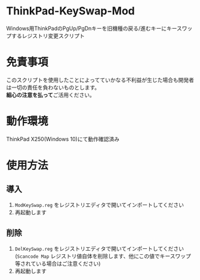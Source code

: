 # ThinkPad-KeySwap-Mod
Windows用ThinkPadのPgUp/PgDnキーを旧機種の戻る/進むキーにキースワップするレジストリ変更スクリプト<br>

# 免責事項
このスクリプトを使用したことによってていかなる不利益が生じた場合も開発者は一切の責任を負わないものとします。<br>
**細心の注意を払って**ご活用ください。<br>

# 動作環境
ThinkPad X250(Windows 10)にて動作確認済み<br>

# 使用方法
## 導入
1. `ModKeySwap.reg` をレジストリエディタで開いてインポートしてください<br>
2. 再起動します

## 削除
1. `DelKeySwap.reg` をレジストリエディタで開いてインポートしてください<br>
(`Scancode Map` レジストリ値自体を削除します、他にこの値でキースワップ等されている場合はご注意ください)
2. 再起動します
